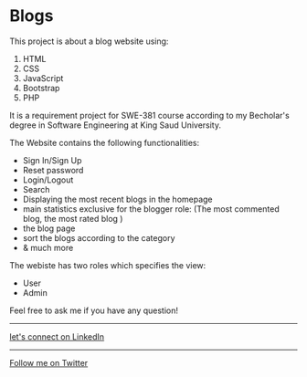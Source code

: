 # Blogs
This project is about a blog website using:
1. HTML
2. CSS
3. JavaScript
4. Bootstrap
5. PHP

It is a requirement project for SWE-381 course according to my Becholar's degree in Software Engineering at King Saud University.

The Website contains the following functionalities:
- Sign In/Sign Up
- Reset password
- Login/Logout
- Search
- Displaying the most recent blogs in the homepage
- main statistics exclusive for the blogger role: (The most commented blog, the most rated blog )
- the blog page
- sort the blogs according to the category
- & much more

The webiste has two roles which specifies the view:
- User
- Admin

Feel free to ask me if you have any question!

---

[let's connect on LinkedIn](linkedin.com/in/omarbnassar)
***

[Follow me on Twitter](https://twitter.com/swe_omar?lang=en)
